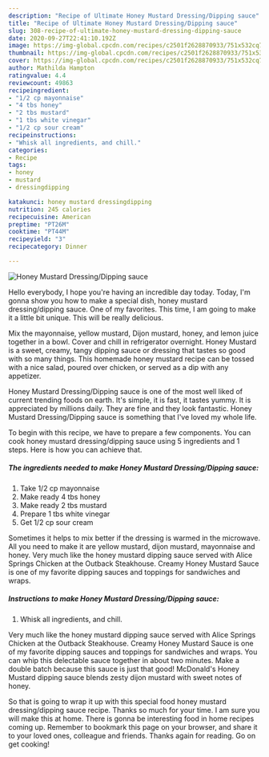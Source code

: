 ```yaml
---
description: "Recipe of Ultimate Honey Mustard Dressing/Dipping sauce"
title: "Recipe of Ultimate Honey Mustard Dressing/Dipping sauce"
slug: 308-recipe-of-ultimate-honey-mustard-dressing-dipping-sauce
date: 2020-09-27T22:41:10.192Z
image: https://img-global.cpcdn.com/recipes/c2501f2628870933/751x532cq70/honey-mustard-dressingdipping-sauce-recipe-main-photo.jpg
thumbnail: https://img-global.cpcdn.com/recipes/c2501f2628870933/751x532cq70/honey-mustard-dressingdipping-sauce-recipe-main-photo.jpg
cover: https://img-global.cpcdn.com/recipes/c2501f2628870933/751x532cq70/honey-mustard-dressingdipping-sauce-recipe-main-photo.jpg
author: Mathilda Hampton
ratingvalue: 4.4
reviewcount: 49863
recipeingredient:
- "1/2 cp mayonnaise"
- "4 tbs honey"
- "2 tbs mustard"
- "1 tbs white vinegar"
- "1/2 cp sour cream"
recipeinstructions:
- "Whisk all ingredients, and chill."
categories:
- Recipe
tags:
- honey
- mustard
- dressingdipping

katakunci: honey mustard dressingdipping 
nutrition: 245 calories
recipecuisine: American
preptime: "PT26M"
cooktime: "PT44M"
recipeyield: "3"
recipecategory: Dinner

---
```



![Honey Mustard Dressing/Dipping sauce](https://img-global.cpcdn.com/recipes/c2501f2628870933/751x532cq70/honey-mustard-dressingdipping-sauce-recipe-main-photo.jpg)

Hello everybody, I hope you're having an incredible day today. Today, I'm gonna show you how to make a special dish, honey mustard dressing/dipping sauce. One of my favorites. This time, I am going to make it a little bit unique. This will be really delicious.

Mix the mayonnaise, yellow mustard, Dijon mustard, honey, and lemon juice together in a bowl. Cover and chill in refrigerator overnight. Honey Mustard is a sweet, creamy, tangy dipping sauce or dressing that tastes so good with so many things. This homemade honey mustard recipe can be tossed with a nice salad, poured over chicken, or served as a dip with any appetizer.

Honey Mustard Dressing/Dipping sauce is one of the most well liked of current trending foods on earth. It's simple, it is fast, it tastes yummy. It is appreciated by millions daily. They are fine and they look fantastic. Honey Mustard Dressing/Dipping sauce is something that I've loved my whole life.


To begin with this recipe, we have to prepare a few components. You can cook honey mustard dressing/dipping sauce using 5 ingredients and 1 steps. Here is how you can achieve that.

<!--inarticleads1-->

##### The ingredients needed to make Honey Mustard Dressing/Dipping sauce:

1. Take 1/2 cp mayonnaise
1. Make ready 4 tbs honey
1. Make ready 2 tbs mustard
1. Prepare 1 tbs white vinegar
1. Get 1/2 cp sour cream


Sometimes it helps to mix better if the dressing is warmed in the microwave. All you need to make it are yellow mustard, dijon mustard, mayonnaise and honey. Very much like the honey mustard dipping sauce served with Alice Springs Chicken at the Outback Steakhouse. Creamy Honey Mustard Sauce is one of my favorite dipping sauces and toppings for sandwiches and wraps. 

<!--inarticleads2-->

##### Instructions to make Honey Mustard Dressing/Dipping sauce:

1. Whisk all ingredients, and chill.


Very much like the honey mustard dipping sauce served with Alice Springs Chicken at the Outback Steakhouse. Creamy Honey Mustard Sauce is one of my favorite dipping sauces and toppings for sandwiches and wraps. You can whip this delectable sauce together in about two minutes. Make a double batch because this sauce is just that good! McDonald&#39;s Honey Mustard dipping sauce blends zesty dijon mustard with sweet notes of honey. 

So that is going to wrap it up with this special food honey mustard dressing/dipping sauce recipe. Thanks so much for your time. I am sure you will make this at home. There is gonna be interesting food in home recipes coming up. Remember to bookmark this page on your browser, and share it to your loved ones, colleague and friends. Thanks again for reading. Go on get cooking!
